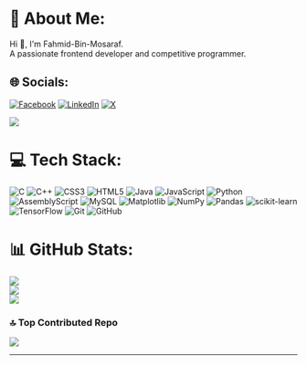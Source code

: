 # 💫 About Me:
Hi 👋, I'm Fahmid-Bin-Mosaraf.<br>A passionate frontend developer and competitive programmer.


## 🌐 Socials:
[![Facebook](https://img.shields.io/badge/Facebook-%231877F2.svg?logo=Facebook&logoColor=white)](https://facebook.com/https://www.facebook.com/fahmid.bin.mosharof) [![LinkedIn](https://img.shields.io/badge/LinkedIn-%230077B5.svg?logo=linkedin&logoColor=white)](https://www.linkedin.com/in/fahmid-bin-mosaraf/) [![X](https://img.shields.io/badge/X-black.svg?logo=X&logoColor=white)](https://x.com/https://x.com/fahmid_famel) 

[![](https://visitcount.itsvg.in/api?id=Fahmid-Bin-Mosaraf&icon=5&color=10)](https://visitcount.itsvg.in)

# 💻 Tech Stack:
![C](https://img.shields.io/badge/c-%2300599C.svg?style=flat&logo=c&logoColor=white) ![C++](https://img.shields.io/badge/c++-%2300599C.svg?style=flat&logo=c%2B%2B&logoColor=white) ![CSS3](https://img.shields.io/badge/css3-%231572B6.svg?style=flat&logo=css3&logoColor=white) ![HTML5](https://img.shields.io/badge/html5-%23E34F26.svg?style=flat&logo=html5&logoColor=white) ![Java](https://img.shields.io/badge/java-%23ED8B00.svg?style=flat&logo=openjdk&logoColor=white) ![JavaScript](https://img.shields.io/badge/javascript-%23323330.svg?style=flat&logo=javascript&logoColor=%23F7DF1E) ![Python](https://img.shields.io/badge/python-3670A0?style=flat&logo=python&logoColor=ffdd54) ![AssemblyScript](https://img.shields.io/badge/assembly%20script-%23000000.svg?style=flat&logo=assemblyscript&logoColor=white) ![MySQL](https://img.shields.io/badge/mysql-4479A1.svg?style=flat&logo=mysql&logoColor=white) ![Matplotlib](https://img.shields.io/badge/Matplotlib-%23ffffff.svg?style=flat&logo=Matplotlib&logoColor=black) ![NumPy](https://img.shields.io/badge/numpy-%23013243.svg?style=flat&logo=numpy&logoColor=white) ![Pandas](https://img.shields.io/badge/pandas-%23150458.svg?style=flat&logo=pandas&logoColor=white) ![scikit-learn](https://img.shields.io/badge/scikit--learn-%23F7931E.svg?style=flat&logo=scikit-learn&logoColor=white) ![TensorFlow](https://img.shields.io/badge/TensorFlow-%23FF6F00.svg?style=flat&logo=TensorFlow&logoColor=white) ![Git](https://img.shields.io/badge/git-%23F05033.svg?style=flat&logo=git&logoColor=white) ![GitHub](https://img.shields.io/badge/github-%23121011.svg?style=flat&logo=github&logoColor=white)

# 📊 GitHub Stats:
![](https://github-readme-stats.vercel.app/api?username=Fahmid-Bin-Mosaraf&theme=radical&hide_border=false&include_all_commits=true&count_private=true)<br/>
![](https://github-readme-streak-stats.herokuapp.com/?user=Fahmid-Bin-Mosaraf&theme=radical&hide_border=false)<br/>
![](https://github-readme-stats.vercel.app/api/top-langs/?username=Fahmid-Bin-Mosaraf&theme=radical&hide_border=false&include_all_commits=true&count_private=true&layout=compact)

### 🔝 Top Contributed Repo
![](https://github-contributor-stats.vercel.app/api?username=Fahmid-Bin-Mosaraf&limit=5&theme=radical&combine_all_yearly_contributions=true)

---

<!-- Proudly created with GPRM ( https://gprm.itsvg.in ) -->

